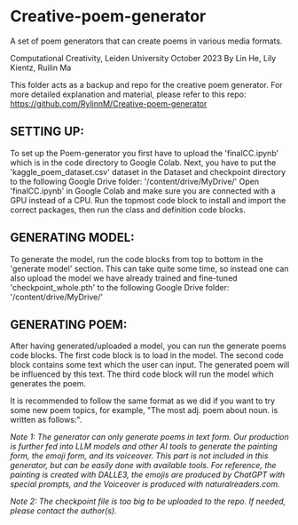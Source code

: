 # Creative-poem-generator
A set of poem generators that can create poems in various media formats.

Computational Creativity, Leiden University October 2023
By Lin He, Lily Kientz, Ruilin Ma

This folder acts as a backup and repo for the creative poem generator. For more detailed explanation and material, please refer to this repo: https://github.com/RylinnM/Creative-poem-generator

## SETTING UP:
To set up the Poem-generator you first have to upload the 'finalCC.ipynb' which is in the code directory to Google Colab.
Next, you have to put the 'kaggle_poem_dataset.csv' dataset in the Dataset and checkpoint directory to the following Google Drive folder: '/content/drive/MyDrive/'
Open 'finalCC.ipynb' in Google Colab and make sure you are connected with a GPU instead of a CPU. 
Run the topmost code block to install and import the correct packages, then run the class and definition code blocks. 


## GENERATING MODEL:
To generate the model, run the code blocks from top to bottom in the 'generate model' section.
This can take quite some time, so instead one can also upload the model we have already trained and fine-tuned 'checkpoint_whole.pth' to the following 
Google Drive folder: '/content/drive/MyDrive/'


## GENERATING POEM:
After having generated/uploaded a model, you can run the generate poems code blocks. 
The first code block is to load in the model. 
The second code block contains some text which the user can input. The generated poem will be influenced by this text.
The third code block will run the model which generates the poem.

It is recommended to follow the same format as we did if you want to try some new poem topics, for example, "The most adj. poem about noun. is written as follows:".

*Note 1: The generator can only generate poems in text form. Our production is further fed into LLM models and other AI tools to generate the painting form, the emoji form, and its voiceover. This part is not included in this generator, but can be easily done with available tools. For reference, the painting is created with DALLE3, the emojis are produced by ChatGPT with special prompts, and the Voiceover is produced with naturalreaders.com.*

*Note 2: The checkpoint file is too big to be uploaded to the repo. If needed, please contact the author(s).*

